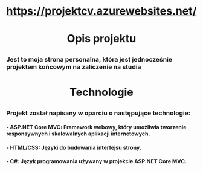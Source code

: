 # https://projektcv.azurewebsites.net/
# <p align="center">Opis projektu</p>
### Jest to moja strona personalna, która jest jednocześnie projektem końcowym na zaliczenie na studia

# <p align="center">Technologie</p>
### Projekt został napisany w oparciu o następujące technologie:

#### - ASP.NET Core MVC: Framework webowy, który umożliwia tworzenie responsywnych i skalowalnych aplikacji internetowych.
#### - HTML/CSS: Języki do budowania interfejsu strony.
#### - C#: Język programowania używany w projekcie ASP.NET Core MVC.
